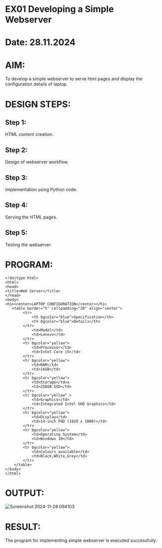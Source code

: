 # EX01 Developing a Simple Webserver

# Date: 28.11.2024
# AIM:
To develop a simple webserver to serve html pages and display the configuration details of laptop.

# DESIGN STEPS:
## Step 1:
HTML content creation.

## Step 2:
Design of webserver workflow.

## Step 3:
Implementation using Python code.

## Step 4:
Serving the HTML pages.

## Step 5:
Testing the webserver.

# PROGRAM:
```
<!doctype html>
<html>
<head>
<title>Web Server</title>
</head>
<body>
<h1><center>LAPTOP CONFIGURATION</center></h1>
   <table border="5" cellpadding="20" align="center">
        <tr>
            <th bgcolor="blue">Specification</th>
            <th bgcolor="blue">Details</th>
        </tr>
            <td>Model</td>
            <td>Lenovo</td>
        </tr>
        <tr bgcolor="yellow">
            <td>Processor</td>
            <td>Intel Core i5</td>
        </tr>
        <tr bgcolor="yellow">
            <td>RAM</td>
            <td>16GB</td>
        </tr>
        <tr bgcolor="yellow">
            <td>Storage</td>a
            <td>256GB SSD</td>
        </tr>
        <tr bgcolor="yellow" >
            <td>Graphics</td>
            <td>Integrated Intel UHD Graphics</td>
        </tr>
        <tr bgcolor="yellow">
            <td>Display</td>
            <td>14-inch FHD (1920 x 1080)</td>
        </tr>
        <tr bgcolor="yellow">
            <td>Operating System</td>
            <td>Windows 10</td>
        </tr>
        <tr bgcolor="yellow">
            <td>Colours available</td>
            <td>Black,White,Grey</td>
        </tr>
    </table>
</body>
</html>

```
# OUTPUT:
![Screenshot 2024-11-28 094103](https://github.com/user-attachments/assets/d8652a95-f347-4c10-9782-716666f2b493)


# RESULT:
The program for implementing simple webserver is executed successfully.
